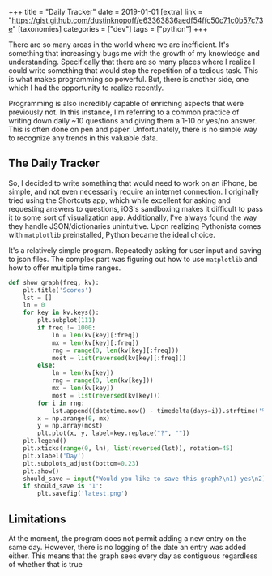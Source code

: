 +++
title = "Daily Tracker"
date = 2019-01-01
[extra]
link = "https://gist.github.com/dustinknopoff/e63363836aedf54ffc50c71c0b57c73e"
[taxonomies]
categories = ["dev"]
tags = ["python"]
+++

There are so many areas in the world where we are inefficient. It's something that increasingly bugs me with the growth of my knowledge and understanding. Specifically that there are so many places where I realize I could write something that would stop the repetition of a tedious task. This is what makes programming so powerful. But, there is another side, one which I had the opportunity to realize recently.

Programming is also incredibly capable of enriching aspects that were previously not. In this instance, I'm referring to a common practice of writing down daily ~10 questions and giving them a 1-10 or yes/no answer. This is often done on pen and paper. Unfortunately, there is no simple way to recognize any trends in this valuable data.

## The Daily Tracker

So, I decided to write something that would need to work on an iPhone, be simple, and not even necessarily require an internet connection. I originally tried using the Shortcuts app, which while excellent for asking and requesting answers to questions, iOS's sandboxing makes it difficult to pass it to some sort of visualization app. Additionally, I've always found the way they handle JSON/dictionaries unintuitive. Upon realizing Pythonista comes with `matplotlib` preinstalled, Python became the ideal choice.

It's a relatively simple program. Repeatedly asking for user input and saving to json files. The complex part was figuring out how to use `matplotlib` and how to offer multiple time ranges.

```python
def show_graph(freq, kv):
    plt.title('Scores')
    lst = []
    ln = 0
    for key in kv.keys():
        plt.subplot(111)
        if freq != 1000:
            ln = len(kv[key][:freq])
            mx = len(kv[key][:freq])
            rng = range(0, len(kv[key][:freq]))
            most = list(reversed(kv[key][:freq]))
        else:
            ln = len(kv[key])
            rng = range(0, len(kv[key]))
            mx = len(kv[key])
            most = list(reversed(kv[key]))
        for i in rng:
            lst.append((datetime.now() - timedelta(days=i)).strftime('%b, %d %Y'))
        x = np.arange(0, mx)
        y = np.array(most)
        plt.plot(x, y, label=key.replace("?", ""))
    plt.legend()
    plt.xticks(range(0, ln), list(reversed(lst)), rotation=45)
    plt.xlabel('Day')
    plt.subplots_adjust(bottom=0.23)
    plt.show()
    should_save = input("Would you like to save this graph?\n1) yes\n2) no\n")
    if should_save is '1':
        plt.savefig('latest.png')
```

## Limitations

At the moment, the program does not permit adding a new entry on the same day. However, there is no logging of the date an entry was added either. This means that the graph sees every day as contiguous regardless of whether that is true
